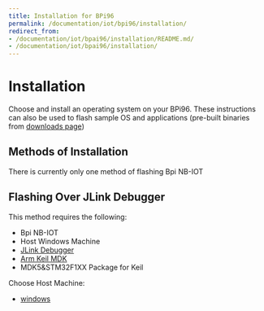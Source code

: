 ```yaml
---
title: Installation for BPi96
permalink: /documentation/iot/bpi96/installation/
redirect_from:
- /documentation/iot/bpai96/installation/README.md/
- /documentation/iot/bpai96/installation/
---
```

# Installation

Choose and install an operating system on your BPi96. These instructions can also be used to flash sample OS and applications (pre-built binaries from [downloads page](../downloads/))

## Methods of Installation

There is currently only one method of flashing Bpi NB-IOT

## Flashing Over JLink Debugger

This method requires the following:

- Bpi NB-IOT
- Host Windows Machine
- [JLink Debugger](https://www.segger.com/products/debug-probes/j-link/)
- [Arm Keil MDK](http://www2.keil.com/mdk5)
- MDK5&STM32F1XX Package for Keil

Choose Host Machine:
- [windows](windows.md)
